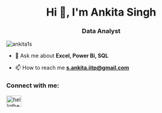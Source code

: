 

<h1 align="center">Hi 👋, I'm Ankita Singh</h1>
<h3 align="center">Data Analyst</h3>

<p align="left"> <img src="https://komarev.com/ghpvc/?username=ankita1s&label=Profile%20views&color=0e75b6&style=flat" alt="ankita1s" /> </p>

- 💬 Ask me about **Excel, Power Bi, SQL**

- 📫 How to reach me **s.ankita.iitp@gmail.com**

<h3 align="left">Connect with me:</h3>
<p align="left">
<a href="https://instagram.com/hellothere1760" target="blank"><img align="center" src="https://raw.githubusercontent.com/rahuldkjain/github-profile-readme-generator/master/src/images/icons/Social/instagram.svg" alt="hellothere1760" height="30" width="40" /></a>
</p>
